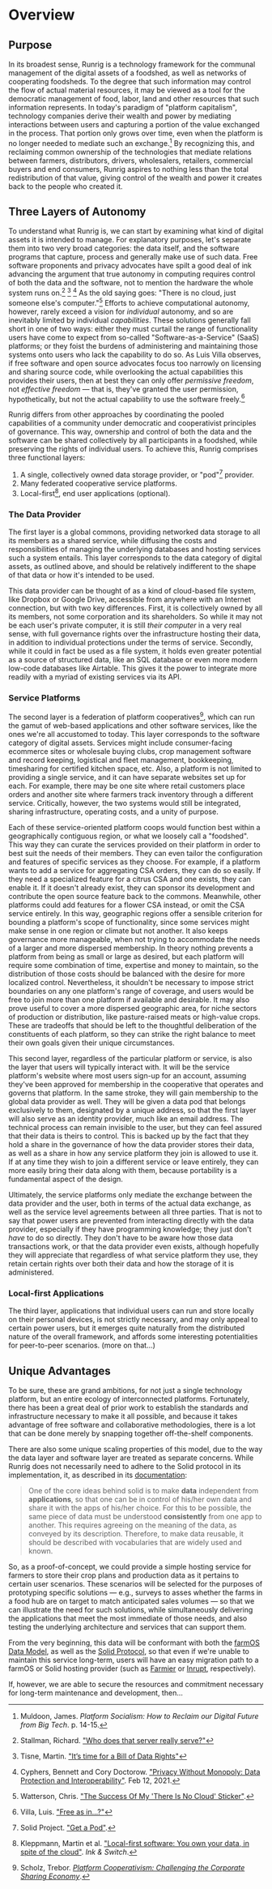 # Overview
## Purpose
In its broadest sense, Runrig is a technology framework for the communal management of the digital assets of a foodshed, as well as networks of cooperating foodsheds. To the degree that such information may control the flow of actual material resources, it may be viewed as a tool for the democratic management of food, labor, land and other resources that such information represents. In today's paradigm of "platform capitalism", technology companies derive their wealth and power by mediating interactions between users and capturing a portion of the value exchanged in the process. That portion only grows over time, even when the platform is no longer needed to mediate such an exchange.[^1] By recognizing this, and reclaiming common ownership of the technologies that mediate relations between farmers, distributors, drivers, wholesalers, retailers, commercial buyers and end consumers, Runrig aspires to nothing less than the total redistribution of that value, giving control of the wealth and power it creates back to the people who created it.

## Three Layers of Autonomy
To understand what Runrig is, we can start by examining what kind of digital assets it is intended to manage. For explanatory purposes, let's separate them into two very broad categories: the data itself, and the software programs that capture, process and generally make use of such data. Free software proponents and privacy advocates have spilt a good deal of ink advancing the argument that true autonomy in computing requires control of both the data and the software, not to mention the hardware the whole system runs on.[^2] [^3] [^4] As the old saying goes: "There is no cloud, just someone else's computer."[^5] Efforts to achieve computational autonomy, however, rarely exceed a vision for _individual_ autonomy, and so are inevitably limited by individual _capabilities_. These solutions generally fall short in one of two ways: either they must curtail the range of functionality users have come to expect from so-called "Software-as-a-Service" (SaaS) platforms; or they foist the burdens of administering and maintaining those systems onto users who lack the capability to do so. As Luis Villa observes, if free software and open source advocates focus too narrowly on licensing and sharing source code, while overlooking the actual capabilities this provides their users, then at best they can only offer _permissive freedom_, not _effective freedom_ — that is, they've granted the user permission, hypothetically, but not the actual capability to use the software freely.[^6]

Runrig differs from other approaches by coordinating the pooled capabilities of a community under democratic and cooperativist principles of governance. This way, ownership and control of both the data and the software can be shared collectively by all participants in a foodshed, while preserving the rights of individual users. To achieve this, Runrig comprises three functional layers:

1. A single, collectively owned data storage provider, or "pod"[^7] provider.
2. Many federated cooperative service platforms.
3. Local-first[^8], end user applications (optional).
<!-- TODO: Is this third layer necessary? -->

### The Data Provider
The first layer is a global commons, providing networked data storage to all its members as a shared service, while diffusing the costs and responsibilities of managing the underlying databases and hosting services such a system entails. This layer corresponds to the data category of digital assets, as outlined above, and should be relatively indifferent to the shape of that data or how it's intended to be used.

This data provider can be thought of as a kind of cloud-based file system, like Dropbox or Google Drive, accessible from anywhere with an Internet connection, but with two key differences. First, it is collectively owned by all its members, not some corporation and its shareholders. So while it may not be each user's private computer, it is still _their computer_ in a very real sense, with full governance rights over the infrastructure hosting their data, in addition to individual protections under the terms of service. Secondly, while it could in fact be used as a file system, it holds even greater potential as a source of structured data, like an SQL database or even more modern low-code databases like Airtable. This gives it the power to integrate more readily with a myriad of existing services via its API.

### Service Platforms
The second layer is a federation of platform cooperatives[^9], which can run the gamut of web-based applications and other software services, like the ones we're all accustomed to today. This layer corresponds to the software category of digital assets. Services might include consumer-facing ecommerce sites or wholesale buying clubs, crop management software and record keeping, logistical and fleet management, bookkeeping, timesharing for certified kitchen space, etc. Also, a platform is not limited to providing a single service, and it can have separate websites set up for each. For example, there may be one site where retail customers place orders and another site where farmers track inventory through a different service. Critically, however, the two systems would still be integrated, sharing infrastructure, operating costs, and a unity of purpose.

Each of these service-oriented platform coops would function best within a geographically contiguous region, or what we loosely call a "foodshed". This way they can curate the services provided on their platform in order to best suit the needs of their members. They can even tailor the configuration and features of specific services as they choose. For example, if a platform wants to add a service for aggregating CSA orders, they can do so easily. If they need a specialized feature for a citrus CSA and one exists, they can enable it. If it doesn't already exist, they can sponsor its development and contribute the open source feature back to the commons. Meanwhile, other platforms could add features for a flower CSA instead, or omit the CSA service entirely. In this way, geographic regions offer a sensible criterion for bounding a platform's scope of functionality, since some services might make sense in one region or climate but not another. It also keeps governance more manageable, when not trying to accommodate the needs of a larger and more dispersed membership. In theory nothing prevents a platform from being as small or large as desired, but each platform will require some combination of time, expertise and money to maintain, so the distribution of those costs should be balanced with the desire for more localized control. Nevertheless, it shouldn't be necessary to impose strict boundaries on any one platform's range of coverage, and users would be free to join more than one platform if available and desirable. It may also prove useful to cover a more dispersed geographic area, for niche sectors of production or distribution, like pasture-raised meats or high-value crops. These are tradeoffs that should be left to the thoughtful deliberation of the constituents of each platform, so they can strike the right balance to meet their own goals given their unique circumstances.

This second layer, regardless of the particular platform or service, is also the layer that users will typically interact with. It will be the service platform's website where most users sign-up for an account, assuming they've been approved for membership in the cooperative that operates and governs that platform. In the same stroke, they will gain membership to the global data provider as well. They will be given a data pod that belongs exclusively to them, designated by a unique address, so that the first layer will also serve as an identity provider, much like an email address. The technical process can remain invisible to the user, but they can feel assured that their data is theirs to control. This is backed up by the fact that they hold a share in the governance of how the data provider stores their data, as well as a share in how any service platform they join is allowed to use it. If at any time they wish to join a different service or leave entirely, they can more easily bring their data along with them, because portability is a fundamental aspect of the design.

Ultimately, the service platforms only mediate the exchange between the data provider and the user, both in terms of the actual data exchange, as well as the service level agreements between all three parties. That is not to say that power users are prevented from interacting directly with the data provider, especially if they have programming knowledge; they just don't _have_ to do so directly. They don't have to be aware how those data transactions work, or that the data provider even exists, although hopefully they will appreciate that regardless of what service platform they use, they retain certain rights over both their data and how the storage of it is administered.

### Local-first Applications
The third layer, applications that individual users can run and store locally on their personal devices, is not strictly necessary, and may only appeal to certain power users, but it emerges quite naturally from the distributed nature of the overall framework, and affords some interesting potentialities for peer-to-peer scenarios. (more on that...)

## Unique Advantages
To be sure, these are grand ambitions, for not just a single technology platform, but an entire ecology of interconnected platforms. Fortunately, there has been a great deal of prior work to establish the standards and infrastructure necessary to make it all possible, and because it takes advantage of free software and collaborative methodologies, there is a lot that can be done merely by snapping together off-the-shelf components.

There are also some unique scaling properties of this model, due to the way the data layer and software layer are treated as separate concerns. While Runrig does not necessarily need to adhere to the Solid protocol in its implementation, it, as described in its [documentation](https://solidproject.org/developers/vocabularies):

> One of the core ideas behind solid is to make __data__ independent from __applications__, so that one can be in control of his/her own data and share it with the apps of his/her choice. For this to be possible, the same piece of data must be understood __consistently__ from one app to another. This requires agreeing on the meaning of the data, as conveyed by its description. Therefore, to make data reusable, it should be described with vocabularies that are widely used and known.

So, as a proof-of-concept, we could provide a simple hosting service for farmers to store their crop plans and production data as it pertains to certain user scenarios. These scenarios will be selected for the purposes of prototyping specific solutions — e.g., surveys to asses whether the farms in a food hub are on target to match anticipated sales volumes — so that we can illustrate the need for such solutions, while simultaneously delivering the applications that meet the most immediate of those needs, and also testing the underlying architecture and services that can support them.

From the very beginning, this data will be conformant with both the [farmOS Data Model](https://farmos.org/model/), as well as the [Solid Protocol](https://solidproject.org/TR/protocol), so that even if we're unable to maintain this service long-term, users will have an easy migration path to a farmOS or Solid hosting provider (such as [Farmier](https://farmier.com/) or [Inrupt](https://start.inrupt.com/), respectively).

If, however, we are able to secure the resources and commitment necessary for long-term maintenance and development, then...

[^1]: Muldoon, James. _Platform Socialism: How to Reclaim our Digital Future from Big Tech_. p. 14-15.
[^2]: Stallman, Richard. ["Who does that server really serve?"](https://www.gnu.org/philosophy/who-does-that-server-really-serve.en.html)
[^3]: Tisne, Martin. ["It’s time for a Bill of Data Rights"](https://www.technologyreview.com/2018/12/14/138615/its-time-for-a-bill-of-data-rights/)
[^4]: Cyphers, Bennett and Cory Doctorow. ["Privacy Without Monopoly: Data Protection and Interoperability"](https://www.eff.org/wp/interoperability-and-privacy). Feb 12, 2021.
[^5]: Watterson, Chris. ["The Success Of My 'There Is No Cloud' Sticker"](https://www.chriswatterston.com/article/success-of-my-there-is-no-cloud-sticker).
[^6]: Villa, Luis. ["Free as in...?"](https://lu.is/blog/2016/03/23/free-as-in-my-libreplanet-2016-talk/)
[^7]: Solid Project. ["Get a Pod"](https://solidproject.org/users/get-a-pod).
[^8]: Kleppmann, Martin et al. ["Local-first software: You own your data, in spite of the cloud"](https://www.inkandswitch.com/local-first/). _Ink & Switch_.
[^9]: Scholz, Trebor. [_Platform Cooperativism: Challenging the Corporate Sharing Economy_](https://rosalux.nyc/platform-cooperativism-2/).
